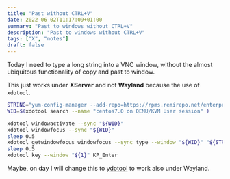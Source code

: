 ```yaml
---
title: "Past without CTRL+V"
date: 2022-06-02T11:17:09+01:00
summary: "Past to windows without CTRL+V"
description: "Past to windows without CTRL+V"
tags: ["X", "notes"]
draft: false
---
```


Today I need to type a long string into a VNC window, without the almost ubiquitous functionality of copy and past to window.

This just works under **XServer** and not **Wayland** because the use of `xdotool`.

``` bash
STRING="yum-config-manager --add-repo=https://rpms.remirepo.net/enterprise/remi-release-7.rpm"
WID=$(xdotool search --name "centos7.0 on QEMU/KVM User session" )

xdotool windowactivate --sync "${WID}"  
xdotool windowfocus --sync "${WID}"  
sleep 0.5
xdotool getwindowfocus windowfocus --sync type --window "${WID}" "${STRING}"
sleep 0.5
xdotool key --window "${1}" KP_Enter 
``` 


Maybe, on day I will change this to [ydotool](https://github.com/ReimuNotMoe/ydotool) to work also under Wayland.